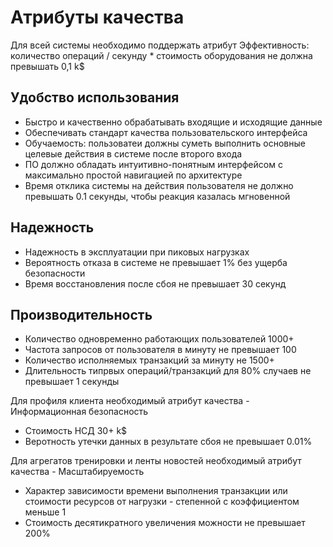 # Атрибуты качества 
Для всей системы необходимо поддержать атрибут Эффективность: количество операций / секунду * стоимость оборудования не должна превышать 0,1 k$
## Удобство использования 
* Быстро и качественно обрабатывать входящие и исходящие данные 
* Обеспечивать стандарт качества пользовательского интерфейса
* Обучаемость: пользоватеи должны суметь выполнить основные целевые действия в системе после второго входа
* ПО должно обладать интуитивно-понятным интерфейсом с максимально простой навигацией по архитектуре
* Время отклика системы на действия пользователя не должно превышать 0.1 секунды, чтобы реакция казалась мгновенной

## Надежность 
* Надежность в эксплуатации при пиковых нагрузках
* Вероятность отказа в системе не превышает 1% без ущерба безопасности
* Время восстановления после сбоя не превышает 30 секунд

## Производительность 
* Количество одновременно работающих пользователей 1000+
* Частота запросов от пользователя в минуту не превышает 100
* Количество исполняемых транзакций за минуту не 1500+
* Длительность типрвых операций/транзакций для 80% случаев не превышает 1 секунды 

Для профиля клиента необходимый атрибут качества - Информационная безопасность 
* Стоимость НСД 30+ k$
* Веротность утечки данных в результате сбоя не превышает 0.01%

Для агрегатов тренировки и ленты новостей необходимый атрибут качества - Масштабируемость 
* Характер зависимости времени выполнения транзакции или стоимости ресурсов от нагрузки - степенной с коэффициентом меньше 1
* Стоимость десятикратного увеличения можности не превышает 200%
